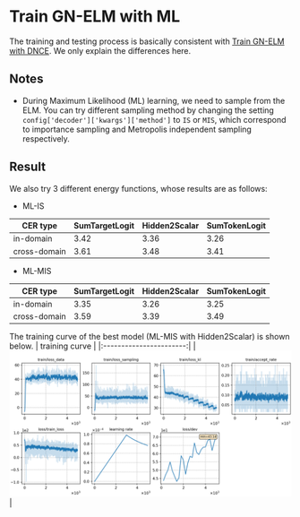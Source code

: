 # Train GN-ELM with ML
The training and testing process is basically consistent with [Train GN-ELM with DNCE](../GN-ELM-DNCE/). We only explain the differences here.
## Notes
* During Maximum Likelihood (ML) learning, we need to sample from the ELM. You can try different sampling method by changing the setting `config['decoder']['kwargs']['method']` to `IS` or `MIS`, which correspond to importance sampling and Metropolis independent sampling respectively.

## Result
We also try 3 different energy functions, whose results are as follows:
* ML-IS

|CER type     | SumTargetLogit |  Hidden2Scalar  | SumTokenLogit |
| -------     | -------- | ----------- | ----------- |
| in-domain   | 3.42     |  3.36       |  3.26       |
| cross-domain| 3.61     |  3.48       |  3.41       | 
* ML-MIS

|CER type     | SumTargetLogit |  Hidden2Scalar  | SumTokenLogit |
| -------     | -------- | ----------- | ----------- |
| in-domain   | 3.35     |  3.26       |  3.25       |
| cross-domain| 3.59     |  3.39       |  3.49       | 

The training curve of the best model (ML-MIS with Hidden2Scalar) is shown below.
|     training curve    |
|:-----------------------:|
|![monitor](./monitor.png)|
